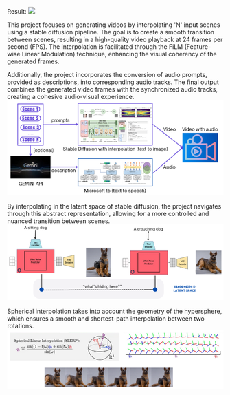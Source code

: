 Result:
![](stellar.gif)

This project focuses on generating videos by interpolating 'N' input scenes using a stable diffusion pipeline. The goal is to create a smooth transition between scenes, resulting in a high-quality video playback at 24 frames per second (FPS). The interpolation is facilitated through the FiLM (Feature-wise Linear Modulation) technique, enhancing the visual coherency of the generated frames.

Additionally, the project incorporates the conversion of audio prompts, provided as descriptions, into corresponding audio tracks. The final output combines the generated video frames with the synchronized audio tracks, creating a cohesive audio-visual experience.
![](images/system_pipeline.png)

By interpolating in the latent space of stable diffusion, the project navigates through this abstract representation, allowing for a more controlled and nuanced transition between scenes.
![](images/latent_space.png)

Spherical interpolation takes into account the geometry of the hypersphere, which ensures a smooth and shortest-path interpolation between two rotations.
![](images/spherical_interpolation.png)
